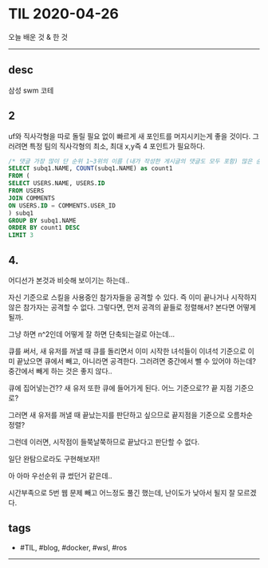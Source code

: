 # TIL 2020-04-26

오늘 배운 것 & 한 것

--------------------------

## desc

삼성 swm 코테

## 2

uf와 직사각형을 따로 돌릴 필요 없이 빠르게 새 포인트를 머지시키는게 좋을 것이다.
그러려면 특정 팀의 직사각형의 최소, 최대 x,y즉 4 포인트가 필요하다.

```sql
/* 댓글 가장 많이 단 순위 1~3위의 이름 (내가 작성한 게시글의 댓글도 모두 포함) 많은 순으로 정렬 */
SELECT subq1.NAME, COUNT(subq1.NAME) as count1
FROM (
SELECT USERS.NAME, USERS.ID
FROM USERS
JOIN COMMENTS
ON USERS.ID = COMMENTS.USER_ID
) subq1
GROUP BY subq1.NAME
ORDER BY count1 DESC
LIMIT 3
```

## 4. 

어디선가 본것과 비슷해 보이기는 하는데..

자신 기준으로 스킬을 사용중인 참가자들을 공격할 수 있다. 즉 이미 끝나거나 시작하지 않은 참가자는 공격할 수 없다.
그렇다면, 먼저 공격의 끝들로 정렬해서? 본다면 어떻게 될까.

그냥 하면 n^2인데 어떻게 잘 하면 단축되는걸로 아는데...

큐를 써서, 새 유저를 꺼낼 때 큐를 돌리면서 이미 시작한 녀석들이 이녀석 기준으로 이미 끝났으면 큐에서 빼고, 아니라면 공격한다. 그러려면 중간에서 뺄 수 있어야 하는데?
중간에서 빼게 하는 것은 좋지 않다..

큐에 집어넣는건?? 새 유저 또한 큐에 들어가게 된다. 어느 기준으로?? 끝 지점 기준으로?


그러면 새 유저를 꺼낼 때 끝났는지를 판단하고 싶으므로 끝지점을 기준으로 오름차순 정렬?

그런데 이러면, 시작점이 들쭉날쭉하므로 끝났다고 판단할 수 없다.

일단 완탐으로라도 구현해보자!!

아 아마 우선순위 큐 썼던거 같은데..

시간부족으로 5번 웹 문제 빼고 어느정도 풀긴 했는데, 난이도가 낮아서 될지 잘 모르겠다.



## tags
- \#TIL, \#blog, \#docker, \#wsl, \#ros

--------------------------


 